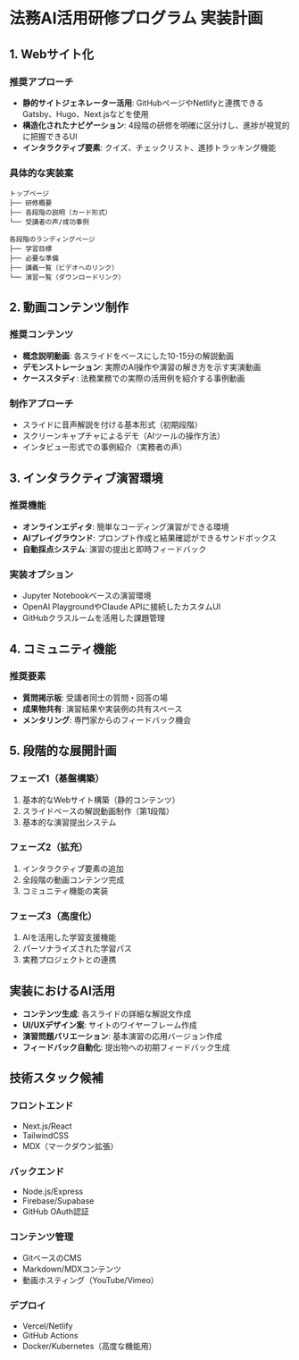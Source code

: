 # 法務AI活用研修プログラム 実装計画

## 1. Webサイト化

### 推奨アプローチ
- **静的サイトジェネレーター活用**: GitHubページやNetlifyと連携できるGatsby、Hugo、Next.jsなどを使用
- **構造化されたナビゲーション**: 4段階の研修を明確に区分けし、進捗が視覚的に把握できるUI
- **インタラクティブ要素**: クイズ、チェックリスト、進捗トラッキング機能

### 具体的な実装案
```
トップページ
├── 研修概要
├── 各段階の説明（カード形式）
└── 受講者の声/成功事例

各段階のランディングページ
├── 学習目標
├── 必要な準備
├── 講義一覧（ビデオへのリンク）
└── 演習一覧（ダウンロードリンク）
```

## 2. 動画コンテンツ制作

### 推奨コンテンツ
- **概念説明動画**: 各スライドをベースにした10-15分の解説動画
- **デモンストレーション**: 実際のAI操作や演習の解き方を示す実演動画
- **ケーススタディ**: 法務業務での実際の活用例を紹介する事例動画

### 制作アプローチ
- スライドに音声解説を付ける基本形式（初期段階）
- スクリーンキャプチャによるデモ（AIツールの操作方法）
- インタビュー形式での事例紹介（実務者の声）

## 3. インタラクティブ演習環境

### 推奨機能
- **オンラインエディタ**: 簡単なコーディング演習ができる環境
- **AIプレイグラウンド**: プロンプト作成と結果確認ができるサンドボックス
- **自動採点システム**: 演習の提出と即時フィードバック

### 実装オプション
- Jupyter Notebookベースの演習環境
- OpenAI PlaygroundやClaude APIに接続したカスタムUI
- GitHubクラスルームを活用した課題管理

## 4. コミュニティ機能

### 推奨要素
- **質問掲示板**: 受講者同士の質問・回答の場
- **成果物共有**: 演習結果や実装例の共有スペース
- **メンタリング**: 専門家からのフィードバック機会

## 5. 段階的な展開計画

### フェーズ1（基盤構築）
1. 基本的なWebサイト構築（静的コンテンツ）
2. スライドベースの解説動画制作（第1段階）
3. 基本的な演習提出システム

### フェーズ2（拡充）
1. インタラクティブ要素の追加
2. 全段階の動画コンテンツ完成
3. コミュニティ機能の実装

### フェーズ3（高度化）
1. AIを活用した学習支援機能
2. パーソナライズされた学習パス
3. 実務プロジェクトとの連携

## 実装におけるAI活用

- **コンテンツ生成**: 各スライドの詳細な解説文作成
- **UI/UXデザイン案**: サイトのワイヤーフレーム作成
- **演習問題バリエーション**: 基本演習の応用バージョン作成
- **フィードバック自動化**: 提出物への初期フィードバック生成

## 技術スタック候補

### フロントエンド
- Next.js/React
- TailwindCSS
- MDX（マークダウン拡張）

### バックエンド
- Node.js/Express
- Firebase/Supabase
- GitHub OAuth認証

### コンテンツ管理
- GitベースのCMS
- Markdown/MDXコンテンツ
- 動画ホスティング（YouTube/Vimeo）

### デプロイ
- Vercel/Netlify
- GitHub Actions
- Docker/Kubernetes（高度な機能用） 